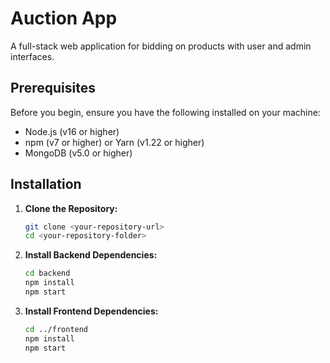 # Auction App

A full-stack web application for bidding on products with user and admin interfaces.

## Prerequisites

Before you begin, ensure you have the following installed on your machine:
- Node.js (v16 or higher)
- npm (v7 or higher) or Yarn (v1.22 or higher)
- MongoDB (v5.0 or higher)

## Installation

1. **Clone the Repository:**

   ```bash
   git clone <your-repository-url>
   cd <your-repository-folder>

2. **Install Backend Dependencies:**
    ```bash
    cd backend
    npm install 
    npm start

3. **Install Frontend Dependencies:**
    ```bash
    cd ../frontend
    npm install
    npm start

